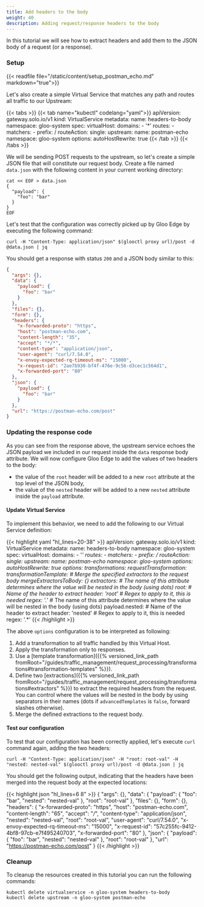 ```yaml
---
title: Add headers to the body
weight: 40
description: Adding request/response headers to the body
---
```


In this tutorial we will see how to extract headers and add them to the JSON body of a request (or a response).

### Setup
{{< readfile file="/static/content/setup_postman_echo.md" markdown="true">}}

Let's also create a simple Virtual Service that matches any path and routes all traffic to our Upstream:

{{< tabs >}}
{{< tab name="kubectl" codelang="yaml">}}
apiVersion: gateway.solo.io/v1
kind: VirtualService
metadata:
  name: headers-to-body
  namespace: gloo-system
spec:
  virtualHost:
    domains:
    - '*'
    routes:
    - matchers:
       - prefix: /
      routeAction:
        single:
          upstream:
            name: postman-echo
            namespace: gloo-system
      options:
        autoHostRewrite: true
{{< /tab >}}
{{< /tabs >}}

We will be sending POST requests to the upstream, so let's create a simple JSON file that will constitute our request body. Create a file named `data.json` with the following content in your current working directory:

```shell
cat << EOF > data.json
{
  "payload": {
    "foo": "bar"
  }
}
EOF
```

Let's test that the configuration was correctly picked up by Gloo Edge by executing the following command:

```shell
curl -H "Content-Type: application/json" $(glooctl proxy url)/post -d @data.json | jq
```

You should get a response with status `200` and a JSON body similar to this:

```json
{
  "args": {},
  "data": {
    "payload": {
      "foo": "bar"
    }
  },
  "files": {},
  "form": {},
  "headers": {
    "x-forwarded-proto": "https",
    "host": "postman-echo.com",
    "content-length": "35",
    "accept": "*/*",
    "content-type": "application/json",
    "user-agent": "curl/7.54.0",
    "x-envoy-expected-rq-timeout-ms": "15000",
    "x-request-id": "2ae7b930-bf4f-476e-9c56-d3cec1c564d1",
    "x-forwarded-port": "80"
  },
  "json": {
    "payload": {
      "foo": "bar"
    }
  },
  "url": "https://postman-echo.com/post"
}
```

### Updating the response code
As you can see from the response above, the upstream service echoes the JSON payload we included in our request inside the `data` response body attribute. We will now configure Gloo Edge to add the values of two headers to the body:

- the value of the `root` header will be added to a new `root` attribute at the top level of the JSON body,
- the value of the `nested` header will be added to a new `nested` attribute inside the `payload` attribute.

#### Update Virtual Service
To implement this behavior, we need to add the following to our Virtual Service definition:

{{< highlight yaml "hl_lines=20-38" >}}
apiVersion: gateway.solo.io/v1
kind: VirtualService
metadata:
  name: headers-to-body
  namespace: gloo-system
spec:
  virtualHost:
    domains:
    - '*'
    routes:
    - matchers:
       - prefix: /
      routeAction:
        single:
          upstream:
            name: postman-echo
            namespace: gloo-system
      options:
        autoHostRewrite: true
    options:
      transformations:
        requestTransformation:
          transformationTemplate:
            # Merge the specified extractors to the request body
            mergeExtractorsToBody: {}
            extractors:
              # The name of this attribute determines where the value will be nested in the body (using dots)
              root:
                # Name of the header to extract
                header: 'root'
                # Regex to apply to it, this is needed
                regex: '.*'
              # The name of this attribute determines where the value will be nested in the body (using dots)
              payload.nested:
                # Name of the header to extract
                header: 'nested'
                # Regex to apply to it, this is needed
                regex: '.*'
{{< /highlight >}}

The above `options` configuration is to be interpreted as following:

1. Add a transformation to all traffic handled by this Virtual Host.
1. Apply the transformation only to responses.
1. Use a [template transformation]({{% versioned_link_path fromRoot="/guides/traffic_management/request_processing/transformations#transformation-templates" %}}).
1. Define two [extractions]({{% versioned_link_path fromRoot="/guides/traffic_management/request_processing/transformations#extractors" %}}) to extract the required headers from the request. You can control where the values will be nested in the body by using separators in their names (dots if `advancedTemplates` is `false`, forward slashes otherwise).
1. Merge the defined extractions to the request body.

#### Test our configuration
To test that our configuration has been correctly applied, let's execute `curl` command again, adding the two headers:

```shell
curl -H "Content-Type: application/json" -H "root: root-val" -H "nested: nested-val" $(glooctl proxy url)/post -d @data.json | jq
```

You should get the following output, indicating that the headers have been merged into the request body at the expected locations:

{{< highlight json "hl_lines=6 8" >}}
{
  "args": {},
  "data": {
    "payload": {
      "foo": "bar",
      "nested": "nested-val"
    },
    "root": "root-val"
  },
  "files": {},
  "form": {},
  "headers": {
    "x-forwarded-proto": "https",
    "host": "postman-echo.com",
    "content-length": "65",
    "accept": "*/*",
    "content-type": "application/json",
    "nested": "nested-val",
    "root": "root-val",
    "user-agent": "curl/7.54.0",
    "x-envoy-expected-rq-timeout-ms": "15000",
    "x-request-id": "57c255fc-9412-4bf8-97cb-e7f495240703",
    "x-forwarded-port": "80"
  },
  "json": {
    "payload": {
      "foo": "bar",
      "nested": "nested-val"
    },
    "root": "root-val"
  },
  "url": "https://postman-echo.com/post"
}
{{< /highlight >}}

### Cleanup
To cleanup the resources created in this tutorial you can run the following commands:

```shell
kubectl delete virtualservice -n gloo-system headers-to-body
kubectl delete upstream -n gloo-system postman-echo
```